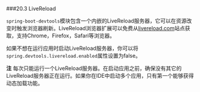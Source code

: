 ###20.3 LiveReload

`spring-boot-devtools`模块包含一个内嵌的LiveReload服务器，它可以在资源改变时触发浏览器刷新。LiveReload浏览器扩展可以免费从[livereload.com](http://livereload.com/extensions/)站点获取，支持Chrome，Firefox，Safari等浏览器。

如果不想在运行应用时启动LiveReload服务器，你可以将`spring.devtools.livereload.enabled`属性设置为false。

**注** 每次只能运行一个LiveReload服务器。在启动应用之前，确保没有其它的LiveReload服务器正在运行。如果你在IDE中启动多个应用，只有第一个能够获得动态加载功能。

